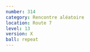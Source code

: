 ```yaml
---
number: 314
category: Rencontre aléatoire
location: Route 7
level: 13
version: X
ball: repeat
---
```

